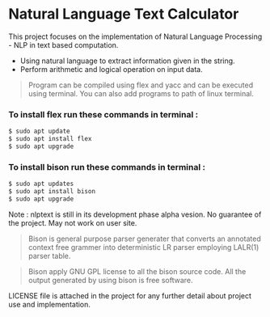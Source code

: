 # Natural Language Text Calculator

This project focuses on the implementation of Natural Language Processing - NLP in text based computation.

* Using natural language to extract information given in the string.
* Perform arithmetic and logical operation on input data.

>Program can be compiled using flex and yacc and can be executed using terminal. You can also add programs to path of  linux terminal.

### To install flex run these commands in terminal :
```sh
$ sudo apt update     
$ sudo apt install flex   
$ sudo apt upgrade
```

### To install bison run these commands in terminal :
```sh
$ sudo apt updates
$ sudo apt install bison
$ sudo apt upgrade
```

Note : nlptext is still in its development phase alpha vesion. No guarantee of the project. May not work on user site.

> Bison is general purpose parser generater that converts an annotated context free grammer into deterministic LR parser employing LALR(1) parser table.

> Bison apply GNU GPL license to all the bison source code. All the output generated by using bison is free software.

LICENSE file is attached in  the project for any further detail about project use and implementation.
